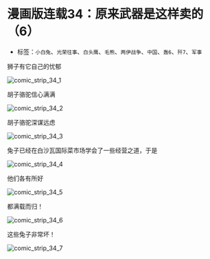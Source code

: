 # 漫画版连载34：原来武器是这样卖的（6）

* 标签：`小白兔`、`光荣往事`、`白头鹰`、`毛熊`、`两伊战争`、`中国`、`轰6`、`歼7`、`军事`

狮子有它自己的忧郁

![comic_strip_34_1](../../assets/img/comic_strip_34_1.jpg)

胡子骆驼信心满满

![comic_strip_34_2](../../assets/img/comic_strip_34_2.jpg)

胡子骆驼深谋远虑

![comic_strip_34_3](../../assets/img/comic_strip_34_3.jpg)

兔子已经在白沙瓦国际菜市场学会了一些经营之道，于是

![comic_strip_34_4](../../assets/img/comic_strip_34_4.jpg)

他们各有所好

![comic_strip_34_5](../../assets/img/comic_strip_34_5.jpg)

都满载而归！

![comic_strip_34_6](../../assets/img/comic_strip_34_6.jpg)

这些兔子非常坏！

![comic_strip_34_7](../../assets/img/comic_strip_34_7.jpg)

